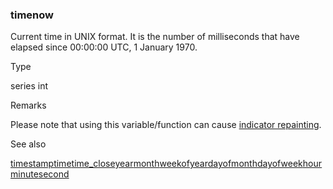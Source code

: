 ### timenow

Current time in UNIX format. It is the number of milliseconds that have elapsed since 00:00:00 UTC, 1 January 1970.

Type

series int

Remarks

Please note that using this variable/function can cause [indicator repainting](https://www.tradingview.com/pine-script-docs/concepts/repainting/).

See also

[timestamp](#fun_timestamp)[time](#var_time)[time\_close](#var_time_close)[year](#var_year)[month](#var_month)[weekofyear](#var_weekofyear)[dayofmonth](#var_dayofmonth)[dayofweek](#var_dayofweek)[hour](#var_hour)[minute](#var_minute)[second](#var_second)
